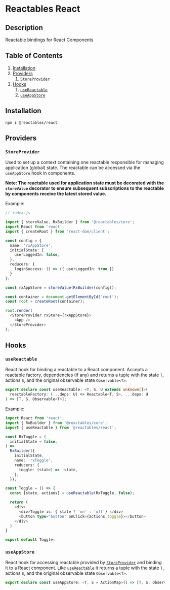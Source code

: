 # Reactables React

## Description

Reactable bindings for React Components

## Table of Contents

1. [Installation](#installation)
1. [Providers](#providers)
    1. [`StoreProvider`](#store-provider)
1. [Hooks](#hooks)
    1. [`useReactable`](#use-reactable)
    1. [`useAppStore`](#store-provider)

## Installation <a name="installation"></a>

`npm i @reactables/react`

## Providers<a name="providers"></a>

### `StoreProvider`<a name="store-provider"></a>

Used to set up a context containing one reactable responsible for managing application (global) state. The reactable can be accessed via the `useAppStore` hook in components.

**Note: The reactable used for application state must be decorated with the `storeValue` decorator to ensure subsequent subscriptions to the reactable by components receive the latest stored value.**

Example:
```typescript
// index.js

import { storeValue, RxBuilder } from '@reactables/core';
import React from 'react';
import { createRoot } from 'react-dom/client';

const config = {
  name: 'rxAppStore',
  initialState: {
    userLoggedIn: false,
  },
  reducers: {
    loginSuccess: () => ({ userLoggedIn: true })
  }
};

const rxAppStore = storeValue(RxBuilder(config));

const container = document.getElementById('root');
const root = createRoot(container);

root.render(
  <StoreProvider rxStore={rxAppStore}>
    <App />
  </StoreProvider>
);

```

## Hooks<a name="hooks"></a>

### `useReactable` <a name="use-reactable"></a>

React hook for binding a reactable to a React component. Accepts a reactable factory, dependencies (if any) and returns a tuple with the state `T`, actions `S`, and the original observable state `Observable<T>`.

```typescript
export declare const useReactable: <T, S, U extends unknown[]>(
  reactableFactory: (...deps: U) => Reactable<T, S>, ...deps: U
) => [T, S, Observable<T>];

```

Example:

```typescript
import React from 'react';
import { RxBuilder } from '@reactables/core';
import { useReactable } from '@reactables/react';

const RxToggle = (
  initialState = false,
) =>
  RxBuilder({
    initialState,
    name: 'rxToggle',
    reducers: {
      toggle: (state) => !state,
    },
  });

const Toggle = () => {
  const [state, actions] = useReactable(RxToggle, false);

  return (
    <div>
      <div>Toggle is: { state ? 'on' : 'off'} </div>
      <button type="button" onClick={actions.toggle}></button>
    </div>
  )
}

export default Toggle;

```

### `useAppStore`<a name="useAppStore"></a>

React hook for accessing reactable provided by [`StoreProvider`](#store-provider) and binding it to a React component. Like [`useReactable`](use-reactable) it returns a tuple with the state `T`, actions `S`, and the original observable state `Observable<T>`.

```typescript
export declare const useAppStore: <T, S = ActionMap>() => [T, S, Observable<T>];
```

